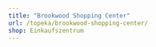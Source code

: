 ```yaml
---
title: "Brookwood Shopping Center"
url: /topeka/brookwood-shopping-center/
shop: Einkaufszentrum
---
```

